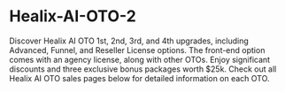 # Healix-AI-OTO-2
Discover Healix AI OTO 1st, 2nd, 3rd, and 4th upgrades, including Advanced, Funnel, and Reseller License options. The front-end option comes with an agency license, along with other OTOs. Enjoy significant discounts and three exclusive bonus packages worth $25k. Check out all Healix AI OTO sales pages below for detailed information on each OTO.
